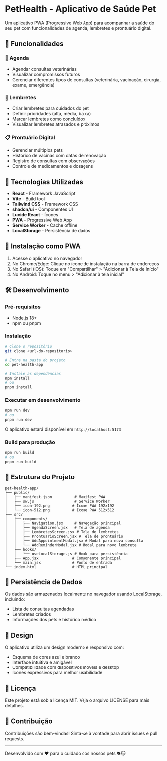 # PetHealth - Aplicativo de Saúde Pet

Um aplicativo PWA (Progressive Web App) para acompanhar a saúde do seu pet com funcionalidades de agenda, lembretes e prontuário digital.

## 🐾 Funcionalidades

### 📅 Agenda
- Agendar consultas veterinárias
- Visualizar compromissos futuros
- Gerenciar diferentes tipos de consultas (veterinária, vacinação, cirurgia, exame, emergência)

### 🔔 Lembretes
- Criar lembretes para cuidados do pet
- Definir prioridades (alta, média, baixa)
- Marcar lembretes como concluídos
- Visualizar lembretes atrasados e próximos

### 📋 Prontuário Digital
- Gerenciar múltiplos pets
- Histórico de vacinas com datas de renovação
- Registro de consultas com observações
- Controle de medicamentos e dosagens

## 🚀 Tecnologias Utilizadas

- **React** - Framework JavaScript
- **Vite** - Build tool
- **Tailwind CSS** - Framework CSS
- **shadcn/ui** - Componentes UI
- **Lucide React** - Ícones
- **PWA** - Progressive Web App
- **Service Worker** - Cache offline
- **LocalStorage** - Persistência de dados

## 📱 Instalação como PWA

1. Acesse o aplicativo no navegador
2. No Chrome/Edge: Clique no ícone de instalação na barra de endereços
3. No Safari (iOS): Toque em "Compartilhar" > "Adicionar à Tela de Início"
4. No Android: Toque no menu > "Adicionar à tela inicial"

## 🛠️ Desenvolvimento

### Pré-requisitos
- Node.js 18+
- npm ou pnpm

### Instalação
```bash
# Clone o repositório
git clone <url-do-repositorio>

# Entre na pasta do projeto
cd pet-health-app

# Instale as dependências
npm install
# ou
pnpm install
```

### Executar em desenvolvimento
```bash
npm run dev
# ou
pnpm run dev
```

O aplicativo estará disponível em `http://localhost:5173`

### Build para produção
```bash
npm run build
# ou
pnpm run build
```

## 📂 Estrutura do Projeto

```
pet-health-app/
├── public/
│   ├── manifest.json          # Manifest PWA
│   ├── sw.js                  # Service Worker
│   ├── icon-192.png          # Ícone PWA 192x192
│   └── icon-512.png          # Ícone PWA 512x512
├── src/
│   ├── components/
│   │   ├── Navigation.jsx     # Navegação principal
│   │   ├── AgendaScreen.jsx   # Tela de agenda
│   │   ├── LembretesScreen.jsx # Tela de lembretes
│   │   ├── ProntuarioScreen.jsx # Tela de prontuário
│   │   ├── AddAppointmentModal.jsx # Modal para nova consulta
│   │   └── AddReminderModal.jsx # Modal para novo lembrete
│   ├── hooks/
│   │   └── useLocalStorage.js # Hook para persistência
│   ├── App.jsx               # Componente principal
│   └── main.jsx              # Ponto de entrada
└── index.html                # HTML principal
```

## 💾 Persistência de Dados

Os dados são armazenados localmente no navegador usando LocalStorage, incluindo:
- Lista de consultas agendadas
- Lembretes criados
- Informações dos pets e histórico médico

## 🎨 Design

O aplicativo utiliza um design moderno e responsivo com:
- Esquema de cores azul e branco
- Interface intuitiva e amigável
- Compatibilidade com dispositivos móveis e desktop
- Ícones expressivos para melhor usabilidade

## 📄 Licença

Este projeto está sob a licença MIT. Veja o arquivo LICENSE para mais detalhes.

## 🤝 Contribuição

Contribuições são bem-vindas! Sinta-se à vontade para abrir issues e pull requests.

---

Desenvolvido com ❤️ para o cuidado dos nossos pets 🐕🐱

